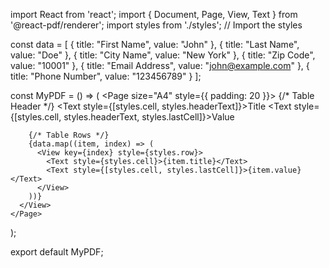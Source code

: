 import React from 'react';
import { Document, Page, View, Text } from '@react-pdf/renderer';
import styles from './styles'; // Import the styles

const data = [
  { title: "First Name", value: "John" },
  { title: "Last Name", value: "Doe" },
  { title: "City Name", value: "New York" },
  { title: "Zip Code", value: "10001" },
  { title: "Email Address", value: "john@example.com" },
  { title: "Phone Number", value: "123456789" }
];

const MyPDF = () => (
  <Document>
    <Page size="A4" style={{ padding: 20 }}>
      {/* Table Header */}
      <View style={styles.table}>
        <View style={styles.headerRow}>
          <Text style={[styles.cell, styles.headerText]}>Title</Text>
          <Text style={[styles.cell, styles.headerText, styles.lastCell]}>Value</Text>
        </View>

        {/* Table Rows */}
        {data.map((item, index) => (
          <View key={index} style={styles.row}>
            <Text style={styles.cell}>{item.title}</Text>
            <Text style={[styles.cell, styles.lastCell]}>{item.value}</Text>
          </View>
        ))}
      </View>
    </Page>
  </Document>
);

export default MyPDF;
